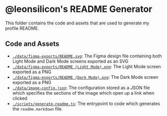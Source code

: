 # @leonsilicon's README Generator

This folder contains the code and assets that are used to generate my profile README.

## Code and Assets

- [`./data/figma-exports/README.svg`](./data/figma-exports/README.svg): The Figma design file containing both Light Mode and Dark Mode screens exported as an SVG
- [`./data/figma-exports/README (Light Mode).png`](./data/figma-exports/README%20(Light%20Mode).png): The Light Mode screen exported as a PNG
- [`./data/figma-exports/README (Dark Mode).png`](./data/figma-exports/README%20(Dark%20Mode).png): The Dark Mode screen exported as a PNG
- [`./data/image-config.json`](./data/image-config.json): The configuration stored as a JSON file which specifies the sections of the image which open up a link when clicked
- [`./scripts/generate-readme.ts`](./scripts/generate-readme.ts): The entrypoint to code which generates the `readme.markdown` file.

